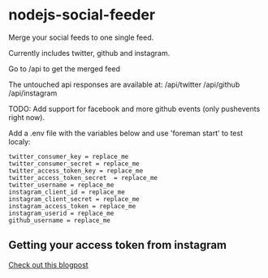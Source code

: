 nodejs-social-feeder
====================

Merge your social feeds to one single feed. 

Currently includes twitter, github and instagram.

Go to /api to get the merged feed

The untouched api responses are available at:
/api/twitter /api/github /api/instagram

TODO: Add support for facebook and more github events (only pushevents right now).

Add a .env file with the variables below and use 'foreman start' to test localy:

    twitter_consumer_key = replace_me
    twitter_consumer_secret = replace_me
    twitter_access_token_key = replace_me
    twitter_access_token_secret  = replace_me
    twitter_username = replace_me
    instagram_client_id = replace_me
    instagram_client_secret = replace_me
    instagram_access_token = replace_me
    instagram_userid = replace_me
    github_username = replace_me

## Getting your access token from instagram

[Check out this blogpost](http://dmolsen.com/2013/04/05/generating-access-tokens-for-instagram/)